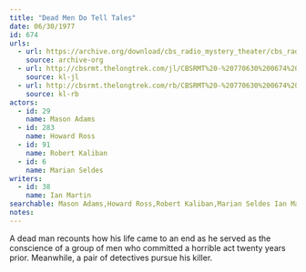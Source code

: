 ```yaml
---
title: "Dead Men Do Tell Tales"
date: 06/30/1977
id: 674
urls: 
  - url: https://archive.org/download/cbs_radio_mystery_theater/cbs_radio_mystery_theater-0651-0700.zip/cbs_radio_mystery_theater-0651-0700%2Fcbsrmt_0674_dead_men_do_tell_tales.mp3
    source: archive-org
  - url: http://cbsrmt.thelongtrek.com/jl/CBSRMT%20-%20770630%200674%20Dead%20Men%20Do%20Tell%20Tales_jl.mp3
    source: kl-jl
  - url: http://cbsrmt.thelongtrek.com/rb/CBSRMT%20-%20770630%200674%20Dead%20Men%20Do%20Tell%20Tales_WLNH-FM_rb.mp3
    source: kl-rb
actors:  
  - id: 29
    name: Mason Adams  
  - id: 283
    name: Howard Ross  
  - id: 91
    name: Robert Kaliban  
  - id: 6
    name: Marian Seldes
writers:  
  - id: 38
    name: Ian Martin
searchable: Mason Adams,Howard Ross,Robert Kaliban,Marian Seldes Ian Martin
notes:  
---
```

A dead man recounts how his life came to an end as he served as the conscience of a group of men who committed a horrible act twenty years prior. Meanwhile, a pair of detectives pursue his killer.